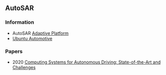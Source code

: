 ## AutoSAR



### Information
- AutoSAR [Adaptive Platform](https://www.autosar.org/standards/adaptive-platform/)
- [Ubuntu Automotive](https://ubuntu.com/automotive)




### Papers
- 2020 [Computing Systems for Autonomous Driving: State-of-the-Art and Challenges](https://arxiv.org/pdf/2009.14349.pdf)





